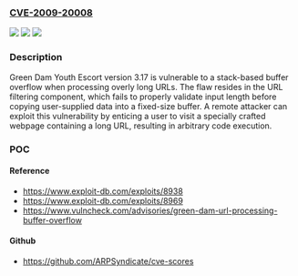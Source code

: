 ### [CVE-2009-20008](https://cve.mitre.org/cgi-bin/cvename.cgi?name=CVE-2009-20008)
![](https://img.shields.io/static/v1?label=Product&message=Green%20Dam%20Youth%20Escort&color=blue)
![](https://img.shields.io/static/v1?label=Version&message=*%20&color=brightgreen)
![](https://img.shields.io/static/v1?label=Vulnerability&message=CWE-121%20%20Stack-based%20Buffer%20Overflow&color=brightgreen)

### Description

Green Dam Youth Escort version 3.17 is vulnerable to a stack-based buffer overflow when processing overly long URLs. The flaw resides in the URL filtering component, which fails to properly validate input length before copying user-supplied data into a fixed-size buffer. A remote attacker can exploit this vulnerability by enticing a user to visit a specially crafted webpage containing a long URL, resulting in arbitrary code execution.

### POC

#### Reference
- https://www.exploit-db.com/exploits/8938
- https://www.exploit-db.com/exploits/8969
- https://www.vulncheck.com/advisories/green-dam-url-processing-buffer-overflow

#### Github
- https://github.com/ARPSyndicate/cve-scores

